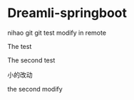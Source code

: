 # Dreamli-springboot
nihao git
git test
modify in remote

The  test 

The  second  test

小的改动

the second modify


